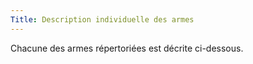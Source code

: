 ```yaml
---
Title: Description individuelle des armes
---
```

Chacune des armes répertoriées est décrite ci-dessous.

